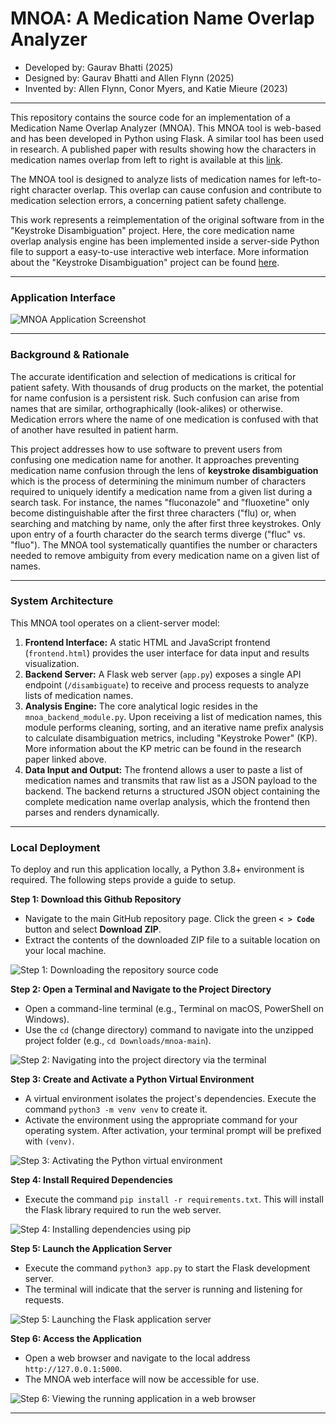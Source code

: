 # MNOA: A Medication Name Overlap Analyzer

- Developed by: Gaurav Bhatti (2025)
- Designed by: Gaurav Bhatti and Allen Flynn (2025)
- Invented by: Allen Flynn, Conor Myers, and Katie Mieure (2023)

---

This repository contains the source code for an implementation of a Medication Name Overlap Analyzer (MNOA). This MNOA tool is web-based and has been developed in Python using Flask. A similar tool has been used in research. A published paper with results showing how the characters in medication names overlap from left to right is available at this [link](https://academic.oup.com/ajhp/article-abstract/81/14/622/7613639). 

The MNOA tool is designed to analyze lists of medication names for left-to-right character overlap. This overlap can cause confusion and contribute to medication selection errors, a concerning patient safety challenge. 

This work represents a reimplementation of the original software from in the "Keystroke Disambiguation" project. Here, the core medication name overlap analysis engine has been implemented inside a server-side Python file to support a easy-to-use interactive web interface. More information about the "Keystroke Disambiguation" project can be found [here](https://github.com/SafeMedicationNameSelection/Keystroke_Disambiguation).

---

### Application Interface

![MNOA Application Screenshot](assets/mnoa-screenshot.png)

---

### Background & Rationale

The accurate identification and selection of medications is critical for patient safety. With thousands of drug products on the market, the potential for name confusion is a persistent risk. Such confusion can arise from names that are similar, orthographically (look-alikes) or otherwise. Medication errors where the name of one medication is confused with that of another have resulted in patient harm.

This project addresses how to use software to prevent users from confusing one medication name for another. It approaches preventing medication name confusion through the lens of **keystroke disambiguation** which is the process of determining the minimum number of characters required to uniquely identify a medication name from a given list during a search task. For instance, the names "fluconazole" and "fluoxetine" only become distinguishable after the first three characters ("flu) or, when searching and matching by name, only the after first three keystrokes. Only upon entry of a fourth character do the search terms diverge ("fluc" vs. "fluo"). The MNOA tool systematically quantifies the number or characters needed to remove ambiguity from every medication name on a given list of names.

---

### System Architecture

This MNOA tool operates on a client-server model:

1.  **Frontend Interface:** A static HTML and JavaScript frontend (`frontend.html`) provides the user interface for data input and results visualization.
2.  **Backend Server:** A Flask web server (`app.py`) exposes a single API endpoint (`/disambiguate`) to receive and process requests to analyze lists of medication names.
3.  **Analysis Engine:** The core analytical logic resides in the `mnoa_backend_module.py`. Upon receiving a list of medication names, this module performs cleaning, sorting, and an iterative name prefix analysis to calculate disambiguation metrics, including "Keystroke Power" (KP). More information about the KP metric can be found in the research paper linked above.
4.  **Data Input and Output:** The frontend allows a user to paste a list of medication names and transmits that raw list as a JSON payload to the backend. The backend returns a structured JSON object containing the complete medication name overlap analysis, which the frontend then parses and renders dynamically.

---

### Local Deployment

To deploy and run this application locally, a Python 3.8+ environment is required. The following steps provide a guide to setup.

**Step 1: Download this Github Repository**
* Navigate to the main GitHub repository page. Click the green **`< > Code`** button and select **Download ZIP**.
* Extract the contents of the downloaded ZIP file to a suitable location on your local machine.

![Step 1: Downloading the repository source code](assets/step-1-download.png)

**Step 2: Open a Terminal and Navigate to the Project Directory**
* Open a command-line terminal (e.g., Terminal on macOS, PowerShell on Windows).
* Use the `cd` (change directory) command to navigate into the unzipped project folder (e.g., `cd Downloads/mnoa-main`).

![Step 2: Navigating into the project directory via the terminal](assets/step-2-terminal.png)

**Step 3: Create and Activate a Python Virtual Environment**
* A virtual environment isolates the project's dependencies. Execute the command `python3 -m venv venv` to create it.
* Activate the environment using the appropriate command for your operating system. After activation, your terminal prompt will be prefixed with `(venv)`.

![Step 3: Activating the Python virtual environment](assets/step-3-activate.png)

**Step 4: Install Required Dependencies**
* Execute the command `pip install -r requirements.txt`. This will install the Flask library required to run the web server.

![Step 4: Installing dependencies using pip](assets/step-4-install.png)

**Step 5: Launch the Application Server**
* Execute the command `python3 app.py` to start the Flask development server.
* The terminal will indicate that the server is running and listening for requests.

![Step 5: Launching the Flask application server](assets/step-5-run.png)

**Step 6: Access the Application**
* Open a web browser and navigate to the local address `http://127.0.0.1:5000`.
* The MNOA web interface will now be accessible for use.

![Step 6: Viewing the running application in a web browser](assets/step-6-browser.png)

---
